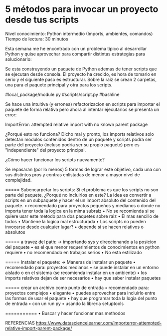 # 5 métodos para invocar un proyecto desde tus scripts

Nivel conocimiento: Python intermedio (Imports, ambientes, comandos)
Tiempo de lectura: 30 minutos

Esta semana me he encontrado con un problema típico al desarrollar Python y quise aprovechar para compartir distintas estrategias para solucionarlo:

Se esta construyendo un paquete de Python ademas de tener scripts que se ejecutan desde consola. El proyecto ha crecido, es hora de tomarlo en serio y el siguiente paso es estructurar. Sobre la raíz se crean 2 carpetas, una para el paquete principal y otra para los scripts.

#local_package/module.py
#scripts/script.py
#bashline

Se hace una intuitiva (y erronea) refactorizacion en scripts para importar el paquete de forma relativa pero ahora al intentar ejecutarlos se presenta un error:

ImportError: attempted relative import with no known parent package

¿Porqué esto no funciona?
Dicho mal y pronto, los imports relativos solo detectan modulos contenidos dentro de un paquete y scripts podra ser parte del proyecto (incluso podria ser su propio paquete) pero es "independiente" del proyecto principal.

¿Cómo hacer funcionar los scripts nuevamente?

Se repasaran (por lo menos) 5 formas de lograr este objetivo, cada una con sus distintos pros y contras enlistadas de menor a mayor nivel de complejidad.

===== Subencarpetar los scripts:
Si el problema es que los scripts no son parte del paquete, ¿Porqué no incluirlos en este? La idea es convertir a scripts en un subpaquete y hacer el un import absoluto del contenido del paquete.
• recomendado para proyectos pequeños y medianos o donde no importa tener toda la logica en la mima subraiz
• No se recomienda si se quiere usar este metodo para dos paquetes sobre raiz
• El mas sencillo de todos
• Mantiene la logica mal estructurada
• Los scripts no pueden invocarse desde cualquier lugar?
     • depende si se hacen relativos o absolutos 

===== a travez del path:
-> importando sys y direccionando a la posicion del paquete
• es el que menor requerimientos de conocimientos en python requiere
• no recomendado en trabajos serios
• No esta estilizado

===== Instalar el paquete:
-> Maneras de instalar un paquete
• recomendado para: proyectos medianos
• se puede instalar en un entorno aislado o en el sistema (se recomienda instalar en un ambiente)
• los imports relativos dejan de ser necesarios
• hay que saber instalar paquetes

===== crear un archivo como punto de entrada
• recomendado para: proyectos complejos
• elegante
• puedes aprovechar para incluirlo entre las formas de usar el paquete
• hay que programar toda la logia del punto de entrada
    • con un run.py
    • usando la libreria setuptools

===========
• Buscar y hacer funcionar mas methodos

REFERENCIAS
https://www.datasciencelearner.com/importerror-attempted-relative-import-parent-package/